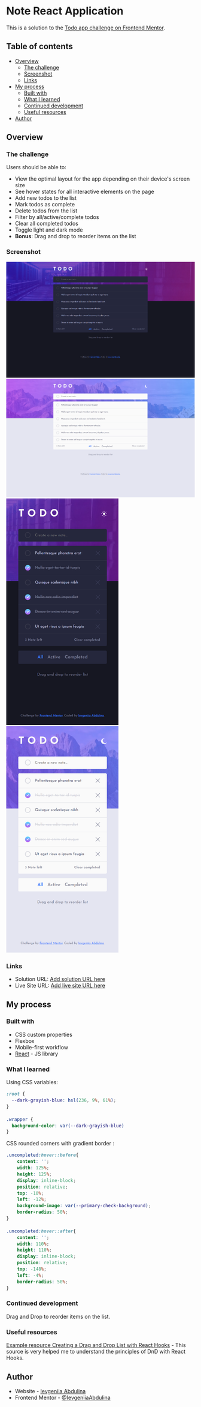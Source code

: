 # Note React Application

This is a solution to the [Todo app challenge on Frontend Mentor](https://www.frontendmentor.io/challenges/todo-app-Su1_KokOW).

## Table of contents

- [Overview](#overview)
  - [The challenge](#the-challenge)
  - [Screenshot](#screenshot)
  - [Links](#links)
- [My process](#my-process)
  - [Built with](#built-with)
  - [What I learned](#what-i-learned)
  - [Continued development](#continued-development)
  - [Useful resources](#useful-resources)
- [Author](#author)

## Overview

### The challenge

Users should be able to:

- View the optimal layout for the app depending on their device's screen size
- See hover states for all interactive elements on the page
- Add new todos to the list
- Mark todos as complete
- Delete todos from the list
- Filter by all/active/complete todos
- Clear all completed todos
- Toggle light and dark mode
- **Bonus**: Drag and drop to reorder items on the list

### Screenshot

<img src="/src/img/desktop-dark-screenshot.png" width="600">
<br>
<img src="/src/img/desktop-light-screenshot.png" width="600">
<br>
<img src="/src/img/mobile-dark-screenshot.png" width="300"> <img src="/src/img/mobile-light-screenshot.png" width="300">

### Links

- Solution URL: [Add solution URL here](https://your-solution-url.com)
- Live Site URL: [Add live site URL here](https://your-live-site-url.com)
## My process

### Built with

- CSS custom properties
- Flexbox
- Mobile-first workflow
- [React](https://reactjs.org/) - JS library

### What I learned

Using CSS variables:
```css
:root {
  --dark-grayish-blue: hsl(236, 9%, 61%);
}

.wrapper {
  background-color: var(--dark-grayish-blue)
}
```

CSS rounded corners with gradient border :
```css
.uncompleted:hover::before{
    content: '';
    width: 125%;
    height: 125%;
    display: inline-block;
    position: relative;
    top: -10%;
    left: -12%;
    background-image: var(--primary-check-background);
    border-radius: 50%;
}

.uncompleted:hover::after{
    content: '';
    width: 110%;
    height: 110%;
    display: inline-block;
    position: relative;
    top: -148%;
    left: -4%;
    border-radius: 50%;
}
```

### Continued development

Drag and Drop to reorder items on the list.

### Useful resources

[Example resource Creating a Drag and Drop List with React Hooks](https://dev.to/florantara/creating-a-drag-and-drop-list-with-react-hooks-4c0i) - This source is very helped me to understand the principles of DnD with React Hooks.

## Author

- Website - [Ievgeniia Abdulina](https://codepen.io/ievgeniiaabdulina/full/VweMyLM)
- Frontend Mentor - [@IevgeniiaAbdulina](https://www.frontendmentor.io/profile/IevgeniiaAbdulina)